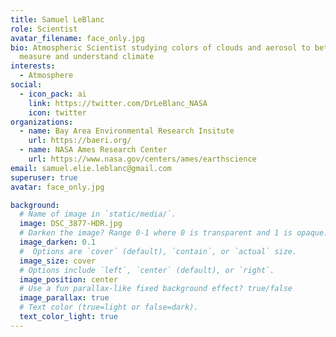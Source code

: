 ```yaml
---
title: Samuel LeBlanc
role: Scientist
avatar_filename: face_only.jpg
bio: Atmospheric Scientist studying colors of clouds and aerosol to better
  measure and understand climate
interests:
  - Atmosphere
social:
  - icon_pack: ai
    link: https://twitter.com/DrLeBlanc_NASA
    icon: twitter
organizations:
  - name: Bay Area Environmental Research Insitute
    url: https://baeri.org/
  - name: NASA Ames Research Center
    url: https://www.nasa.gov/centers/ames/earthscience
email: samuel.elie.leblanc@gmail.com
superuser: true
avatar: face_only.jpg

background:
  # Name of image in `static/media/`.
  image: DSC_3877-HDR.jpg
  # Darken the image? Range 0-1 where 0 is transparent and 1 is opaque.
  image_darken: 0.1
  #  Options are `cover` (default), `contain`, or `actual` size.
  image_size: cover
  # Options include `left`, `center` (default), or `right`.
  image_position: center
  # Use a fun parallax-like fixed background effect? true/false
  image_parallax: true
  # Text color (true=light or false=dark).
  text_color_light: true
---
```

